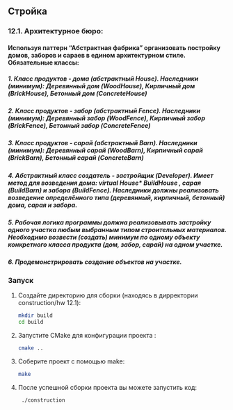 ## Стройка
### 12.1.  Архитектурное бюро:
#### Используя паттерн “Абстрактная фабрика” организовать постройку домов, заборов и сараев в едином архитектурном стиле. Обязательные классы:
##### 1. Класс продуктов - дома (абстрактный House). Наследники (минимум): Деревянный дом (WoodHouse), Кирпичный дом (BrickHouse), Бетонный дом (ConcreteHouse)
##### 2. Класс продуктов - забор (абстрактный Fence). Наследники (минимум): Деревянный забор (WoodFence), Кирпичный забор (BrickFence), Бетонный забор (ConcreteFence)
##### 3. Класс продуктов - сарай (абстрактный Barn). Наследники (минимум): Деревянный сарай (WoodBarn), Кирпичный сарай (BrickBarn), Бетонный сарай (ConcreteBarn)
##### 4. Абстрактный класс создатель - застройщик (Developer). Имеет метод для возведения дома: virtual House* BuildHouse , сарая (BuildBarn) и забора (BuildFence). Наследники должны реализовать возведение определённого типа (деревянный, кирпичный, бетонный) дома, сарая и забора.
##### 5. Рабочая логика программы должна реализовывать застройку одного участка любым выбранным типом строительных материалов. Необходимо возвести (создать) минимум по одному объекту конкретного класса продукта (дом, забор, сарай) на одном участке.
##### 6. Продемонстрировать создание объектов на участке.

### Запуск

1. Создайте директорию для сборки (находясь в дирректории construction/hw 12.1):
   ```sh
   mkdir build
   cd build
   ```
2. Запустите CMake для конфигурации проекта :

   ```sh
   cmake ..
   ```


3. Соберите проект с помощью make:
   ```sh
   make
   ```
4. После успешной сборки проекта вы можете запустить код:
   ```sh
    ./construction
   ```